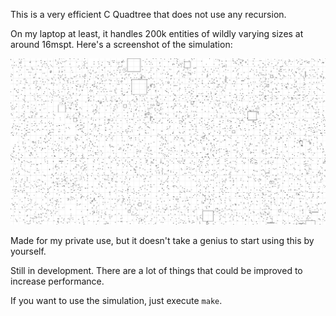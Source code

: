 This is a very efficient C Quadtree that does not use any recursion.

On my laptop at least, it handles 200k entities of wildly varying sizes at around 16mspt. Here's a screenshot of the simulation:

![Screenshot of the simulation](simulation.png)

Made for my private use, but it doesn't take a genius to start using this by yourself.

Still in development. There are a lot of things that could be improved to increase performance.

If you want to use the simulation, just execute `make`.
